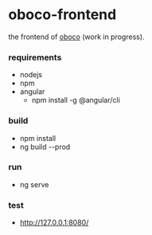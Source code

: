 # oboco-frontend

the frontend of [oboco](https://gitlab.com/jeeto/oboco) (work in progress).

### requirements

- nodejs
- npm
- angular
	- npm install -g @angular/cli

### build

- npm install
- ng build --prod

### run

- ng serve

### test

- http://127.0.0.1:8080/